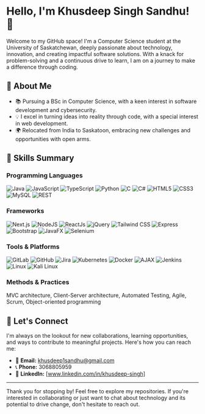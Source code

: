 # Hello, I'm Khusdeep Singh Sandhu! 👋

Welcome to my GitHub space! I'm a Computer Science student at the University of Saskatchewan, deeply passionate about technology, innovation, and creating impactful software solutions. With a knack for problem-solving and a continuous drive to learn, I am on a journey to make a difference through coding.

## 🚀 About Me
- 📚 Pursuing a BSc in Computer Science, with a keen interest in software development and cybersecurity.
- 💡 I excel in turning ideas into reality through code, with a special interest in web development.
- 🌍 Relocated from India to Saskatoon, embracing new challenges and opportunities with open arms.

## 🚀 Skills Summary

### Programming Languages
![Java](https://img.shields.io/badge/Java-ED8B00?style=flat-square&logo=java&logoColor=white)
![JavaScript](https://img.shields.io/badge/JavaScript-F7DF1E?style=flat-square&logo=javascript&logoColor=black)
![TypeScript](https://img.shields.io/badge/TypeScript-007ACC?style=flat-square&logo=typescript&logoColor=white)
![Python](https://img.shields.io/badge/Python-3776AB?style=flat-square&logo=python&logoColor=white)
![C](https://img.shields.io/badge/C-A8B9CC?style=flat-square&logo=c&logoColor=white)
![C#](https://img.shields.io/badge/C%23-239120?style=flat-square&logo=c-sharp&logoColor=white)
![HTML5](https://img.shields.io/badge/HTML5-E34F26?style=flat-square&logo=html5&logoColor=white)
![CSS3](https://img.shields.io/badge/CSS3-1572B6?style=flat-square&logo=css3&logoColor=white)
![MySQL](https://img.shields.io/badge/MySQL-4479A1?style=flat-square&logo=mysql&logoColor=white)
![REST](https://img.shields.io/badge/REST-02569B?style=flat-square&logo=rest&logoColor=white)

### Frameworks
![Next.js](https://img.shields.io/badge/NextJs-black?style=flat-square&logo=next.js&logoColor=white)
![NodeJS](https://img.shields.io/badge/NodeJS-43853D?style=flat-square&logo=node.js&logoColor=white)
![ReactJs](https://img.shields.io/badge/ReactJs-61DAFB?style=flat-square&logo=react&logoColor=black)
![jQuery](https://img.shields.io/badge/jQuery-0769AD?style=flat-square&logo=jquery&logoColor=white)
![Tailwind CSS](https://img.shields.io/badge/Tailwind_CSS-38B2AC?style=flat-square&logo=tailwind-css&logoColor=white)
![Express](https://img.shields.io/badge/Express-000000?style=flat-square&logo=express&logoColor=white)
![Bootstrap](https://img.shields.io/badge/Bootstrap-7952B3?style=flat-square&logo=bootstrap&logoColor=white)
![JavaFX](https://img.shields.io/badge/JavaFX-8B0000?style=flat-square&logo=java&logoColor=white)
![Selenium](https://img.shields.io/badge/Selenium-43B02A?style=flat-square&logo=selenium&logoColor=white)

### Tools & Platforms
![GitLab](https://img.shields.io/badge/GitLab-FCA121?style=flat-square&logo=gitlab&logoColor=white)
![GitHub](https://img.shields.io/badge/GitHub-181717?style=flat-square&logo=github&logoColor=white)
![Jira](https://img.shields.io/badge/Jira-0052CC?style=flat-square&logo=jira&logoColor=white)
![Kubernetes](https://img.shields.io/badge/Kubernetes-326CE5?style=flat-square&logo=kubernetes&logoColor=white)
![Docker](https://img.shields.io/badge/Docker-2496ED?style=flat-square&logo=docker&logoColor=white)
![AJAX](https://img.shields.io/badge/AJAX-0769AD?style=flat-square&logo=ajax&logoColor=white)
![Jenkins](https://img.shields.io/badge/Jenkins-D24939?style=flat-square&logo=jenkins&logoColor=white)
![Linux](https://img.shields.io/badge/Linux-FCC624?style=flat-square&logo=linux&logoColor=black)
![Kali Linux](https://img.shields.io/badge/Kali_Linux-557C94?style=flat-square&logo=kali-linux&logoColor=white)

### Methods & Practices
MVC architecture, Client-Server architecture, Automated Testing, Agile, Scrum, Object-oriented programming


## 🤝 Let's Connect
I'm always on the lookout for new collaborations, learning opportunities, and ways to contribute to meaningful projects. Here's how you can reach me:
- 📧 **Email:** [khusdeep1sandhu@gmail.com](mailto:khusdeep1sandhu@gmail.com)
- 📞 **Phone:** 3068805959
- 🔗 **LinkedIn:** [www.linkedin.com/in/khusdeep-singh]

---

Thank you for stopping by! Feel free to explore my repositories. If you're interested in collaborating or just want to chat about technology and its potential to drive change, don't hesitate to reach out.


